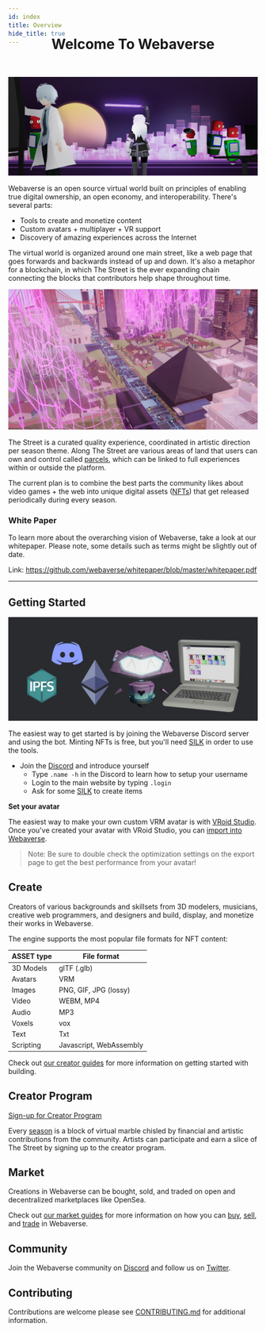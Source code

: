 ```yaml
---
id: index 
title: Overview 
hide_title: true
---
```


<div style='margin-top: -60px'></div>
<h1 align="center"><b>Welcome To Webaverse</b></h1>

<br/>

![Banner](/img/banner.jpg)

Webaverse is an open source virtual world built on principles of enabling true digital ownership, an open economy, and interoperability. There's several parts:

- Tools to create and monetize content
- Custom avatars + multiplayer + VR support
- Discovery of amazing experiences across the Internet

The virtual world is organized around one main street, like a web page that goes forwards and backwards instead of up and down. It's also a metaphor for a blockchain, in which The Street is the ever expanding chain connecting the blocks that contributors help shape throughout time.

![](/img/street.jpg)

The Street is a curated quality experience, coordinated in artistic direction per season theme. Along The Street are various areas of land that users can own and control called [parcels](/docs/webaverse/parcels), which can be linked to full experiences within or outside the platform.

The current plan is to combine the best parts the community likes about video games + the web into unique digital assets ([NFTs](./webaverse/items)) that get released periodically during every season.

### White Paper

To learn more about the overarching vision of Webaverse, take a look at our whitepaper. Please note, some details such as terms might be slightly out of date.

Link: https://github.com/webaverse/whitepaper/blob/master/whitepaper.pdf

---

## Getting Started 

![](/img/ethbot.jpg)

The easiest way to get started is by joining the Webaverse Discord server and using the bot. Minting NFTs is free, but you'll need [SILK](./silk) in order to use the tools.

- Join the [Discord](https://discord.gg/R5wqYhvv53) and introduce yourself
  - Type `.name -h` in the Discord to learn how to setup your username
  - Login to the main website by typing `.login`
  - Ask for some [SILK](/docs/webaverse/silk) to create items

**Set your avatar**

The easiest way to make your own custom VRM avatar is with [VRoid Studio](https://vroid.com/en/studio/). Once you've created your avatar with VRoid Studio, you can [import into Webaverse](/docs/create/import-vroid).

> Note: Be sure to double check the optimization settings on the export page to get the best performance from your avatar!

## Create 

Creators of various backgrounds and skillsets from 3D modelers, musicians, creative web programmers, and designers and build, display, and monetize their works in Webaverse.

The engine supports the most popular file formats for NFT content:

| ASSET type  | File format |
| ----------- | ----------- |
| 3D Models   | glTF (.glb) |
| Avatars     | VRM         |
| Images      | PNG, GIF, JPG (lossy)  |
| Video       | WEBM, MP4   |
| Audio       | MP3         |
| Voxels      | vox         |
| Text        | Txt         |
| Scripting   | Javascript, WebAssembly  |

Check out [our creator guides](./create/index.md) for more information on getting started with building.

## Creator Program

[Sign-up for Creator Program](https://utc9pqk8vl1.typeform.com/to/rZp09YYu)

Every [season](/webaverse/seasons) is a block of virtual marble chisled by financial and artistic contributions from the community. Artists can participate and earn a slice of The Street by signing up to the creator program.


## Market 

Creations in Webaverse can be bought, sold, and traded on open and decentralized marketplaces like OpenSea.

Check out [our market guides](./market/silk-guide) for more information on how you can [buy](./market/nfts-guide), [sell](./market/nfts-guide), and [trade](./market/trade-guide) in Webaverse.

## Community

Join the Webaverse community on [Discord](https://discord.gg/R5wqYhvv53) and follow us on [Twitter](https://twitter.com/webaverse).

## Contributing

Contributions are welcome please see <a href="https://github.com/webaverse/docs/blob/master/CONTRIBUTING.md" target="_blank" rel="noopener noreferrer">CONTRIBUTING.md</a> for additional information.


